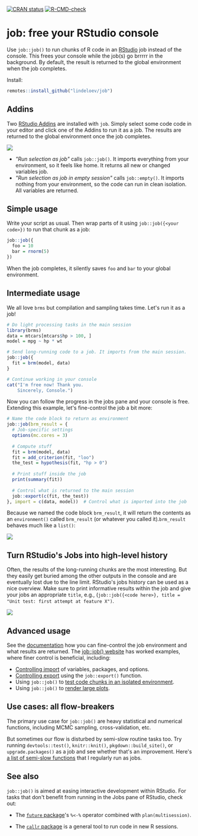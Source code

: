 [![CRAN status](https://www.r-pkg.org/badges/version/job)](https://cran.r-project.org/package=job)
[![R-CMD-check](https://github.com/lindeloev/job/workflows/R-CMD-check/badge.svg)](https://github.com/lindeloev/job/actions)
<!-- [![job CRAN downloads](https://cranlogs.r-pkg.org/badges/job)](https://cran.r-project.org/package=job) -->

# job: free your RStudio console

Use `job::job()` to run chunks of R code in an [RStudio](https://www.rstudio.com/) job instead of the console. This frees your console while the job(s) go brrrrr in the background. By default, the result is returned to the global environment when the job completes.

Install:

```r
remotes::install_github("lindeloev/job")
```

## Addins
Two [RStudio Addins](https://rstudio.github.io/rstudioaddins/) are installed with `job`. Simply select some code code in your editor and click one of the Addins to run it as a job. The results are returned to the global environment once the job completes.

![](https://raw.githubusercontent.com/lindeloev/job/master/man/figures/addins.png)

 * *"Run selection as job"* calls `job::job()`. It imports everything from your environment, so it feels like home. It returns all new or changed variables job.
 * *"Run selection as job in empty session"* calls `job::empty()`. It imports nothing from your environment, so the code can run in clean isolation. All variables are returned.


## Simple usage

Write your script as usual. Then wrap parts of it using `job::job({<your code>})` to run that chunk as a job:

```r
job::job({
  foo = 10
  bar = rnorm(5)
})
```

When the job completes, it silently saves `foo` and `bar` to your global environment.


## Intermediate usage

We all love `brms` but compilation and sampling takes time. Let's run it as a job!

```r
# Do light processing tasks in the main session
library(brms)
data = mtcars[mtcars$hp > 100, ]
model = mpg ~ hp * wt

# Send long-running code to a job. It imports from the main session.
job::job({
  fit = brm(model, data)
}

# Continue working in your console
cat("I'm free now! Thank you.
    Sincerely, Console.")
```

Now you can follow the progress in the jobs pane and your console is free. Extending this example, let's fine-control the job a bit more:

```r
# Name the code block to return as environment
job::job(brm_result = {
  # Job-specific settings
  options(mc.cores = 3)
  
  # Compute stuff
  fit = brm(model, data)
  fit = add_criterion(fit, "loo")
  the_test = hypothesis(fit, "hp > 0")
  
  # Print stuff inside the job
  print(summary(fit))
  
  # Control what is returned to the main session
  job::export(c(fit, the_test))
}, import = c(data, model))  # Control what is imported into the job
```

Because we named the code block `brm_result`, it will return the contents as an `environment()` called `brm_result` (or whatever you called it).`brm_result` behaves much like a `list()`:

![](https://raw.githubusercontent.com/lindeloev/job/master/man/figures/return_environment.png)


## Turn RStudio's Jobs into high-level history

Often, the results of the long-running chunks are the most interesting. But they easily get buried among the other outputs in the console and are eventually lost due to the line limit. RStudio's jobs history can be used as a nice overview. Make sure to print informative results within the job and give your jobs an appropriate `title`, e.g., (`job::job({<code here>}, title = "Unit test: first attempt at feature X")`.

![](https://raw.githubusercontent.com/lindeloev/job/master/man/figures/joblist.png)


## Advanced usage

See the [documentation](https://lindeloev.github.io/job/reference/job.html) how you can fine-control the job environment and what results are returned. The [job::job() website](https://lindeloev.github.io/job/) has worked examples, where finer control is beneficial, including:

 - [Controlling import](https://lindeloev.github.io/job/articles/articles/import.html) of variables, packages, and options.
 - [Controlling export](https://lindeloev.github.io/job/articles/articles/export.html) using the `job::export()` function.
 - Using `job::job()` to [test code chunks in an isolated environment](https://lindeloev.github.io/job/articles/articles/testing.html).
 - Using `job::job()` to [render large plots](https://lindeloev.github.io/job/articles/articles/plot.html).


## Use cases: all flow-breakers
The primary use case for `job::job()` are heavy statistical and numerical functions, including MCMC sampling, cross-validation, etc. 

But sometimes our flow is disturbed by semi-slow routine tasks too. Try running `devtools::test()`, `knitr::knit()`, `pkgdown::build_site()`, or `upgrade.packages()` as a job and see whether that's an improvement. Here's [a list of semi-slow functions](https://lindeloev.github.io/job/articles/articles/routines.html) that I regularly run as jobs.


## See also
`job::job()` is aimed at easing interactive development within RStudio. For tasks that don't benefit from running in the Jobs pane of RStudio, check out:

 * The [`future` package](https://future.futureverse.org)'s `%<-%` operator combined with `plan(multisession)`.
 
 * The [`callr` package](https://callr.r-lib.org/) is a general tool to run code in new R sessions.
